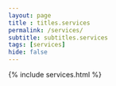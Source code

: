 ```yaml
--- 
layout: page
title : titles.services 
permalink: /services/
subtitle: subtitles.services 
tags: [services]
hide: false
---
```


{% include services.html %}

